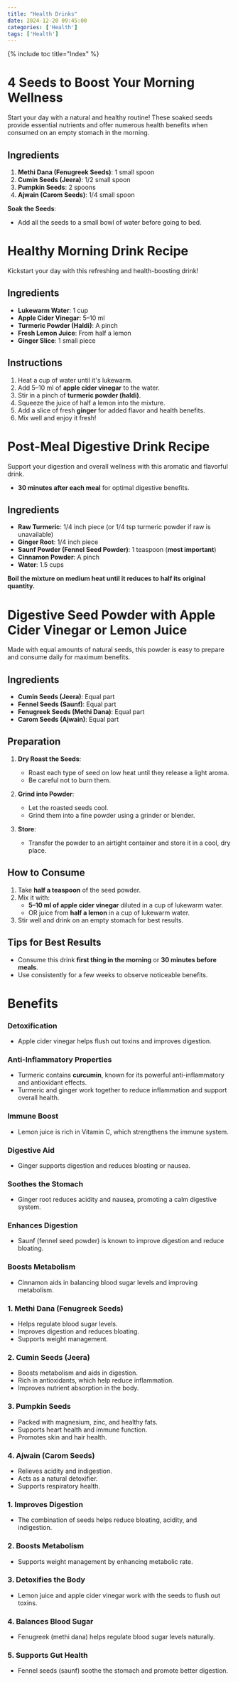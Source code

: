```yaml
---
title: "Health Drinks"
date: 2024-12-20 09:45:00
categories: ['Health']
tags: ['Health']
---
```

{% include toc title="Index" %}

# **4 Seeds to Boost Your Morning Wellness**

Start your day with a natural and healthy routine! 
These soaked seeds provide essential nutrients and offer numerous health benefits
when consumed on an empty stomach in the morning.

## **Ingredients**
1. **Methi Dana (Fenugreek Seeds)**: 1 small spoon
2. **Cumin Seeds (Jeera)**: 1/2 small spoon
3. **Pumpkin Seeds**: 2 spoons
4. **Ajwain (Carom Seeds)**: 1/4 small spoon

**Soak the Seeds**:
- Add all the seeds to a small bowl of water before going to bed.

# **Healthy Morning Drink Recipe**
Kickstart your day with this refreshing and health-boosting drink!

## **Ingredients**
- **Lukewarm Water**: 1 cup
- **Apple Cider Vinegar**: 5–10 ml
- **Turmeric Powder (Haldi)**: A pinch
- **Fresh Lemon Juice**: From half a lemon
- **Ginger Slice**: 1 small piece

## **Instructions**
1. Heat a cup of water until it's lukewarm.
2. Add 5–10 ml of **apple cider vinegar** to the water.
3. Stir in a pinch of **turmeric powder (haldi)**.
4. Squeeze the juice of half a lemon into the mixture.
5. Add a slice of fresh **ginger** for added flavor and health benefits.
6. Mix well and enjoy it fresh!

# **Post-Meal Digestive Drink Recipe**
Support your digestion and overall wellness with this aromatic and flavorful drink.
- **30 minutes after each meal** for optimal digestive benefits.

## **Ingredients**
- **Raw Turmeric**: 1/4 inch piece (or 1/4 tsp turmeric powder if raw is unavailable)
- **Ginger Root**: 1/4 inch piece
- **Saunf Powder (Fennel Seed Powder)**: 1 teaspoon (**most important**)
- **Cinnamon Powder**: A pinch
- **Water**: 1.5 cups

**Boil the mixture on medium heat until it reduces to half its original quantity.**

# **Digestive Seed Powder with Apple Cider Vinegar or Lemon Juice**
Made with equal amounts of natural seeds, this powder is easy to prepare and consume daily for maximum benefits.

## **Ingredients**
- **Cumin Seeds (Jeera)**: Equal part
- **Fennel Seeds (Saunf)**: Equal part
- **Fenugreek Seeds (Methi Dana)**: Equal part
- **Carom Seeds (Ajwain)**: Equal part

## **Preparation**
1. **Dry Roast the Seeds**:
    - Roast each type of seed on low heat until they release a light aroma.
    - Be careful not to burn them.

2. **Grind into Powder**:
    - Let the roasted seeds cool.
    - Grind them into a fine powder using a grinder or blender.

3. **Store**:
    - Transfer the powder to an airtight container and store it in a cool, dry place.

## **How to Consume**
1. Take **half a teaspoon** of the seed powder.
2. Mix it with:
    - **5–10 ml of apple cider vinegar** diluted in a cup of lukewarm water.
    - OR juice from **half a lemon** in a cup of lukewarm water.
3. Stir well and drink on an empty stomach for best results.

## **Tips for Best Results**
- Consume this drink **first thing in the morning** or **30 minutes before meals**.
- Use consistently for a few weeks to observe noticeable benefits.

# **Benefits**
###  **Detoxification**
- Apple cider vinegar helps flush out toxins and improves digestion.

###  **Anti-Inflammatory Properties**
- Turmeric contains **curcumin**, known for its powerful anti-inflammatory and antioxidant effects.
- Turmeric and ginger work together to reduce inflammation and support overall health.

### **Immune Boost**
- Lemon juice is rich in Vitamin C, which strengthens the immune system.

### **Digestive Aid**
- Ginger supports digestion and reduces bloating or nausea.
### **Soothes the Stomach**
- Ginger root reduces acidity and nausea, promoting a calm digestive system.


### **Enhances Digestion**
- Saunf (fennel seed powder) is known to improve digestion and reduce bloating.

### **Boosts Metabolism**
- Cinnamon aids in balancing blood sugar levels and improving metabolism.


### 1. **Methi Dana (Fenugreek Seeds)**
- Helps regulate blood sugar levels.
- Improves digestion and reduces bloating.
- Supports weight management.

### 2. **Cumin Seeds (Jeera)**
- Boosts metabolism and aids in digestion.
- Rich in antioxidants, which help reduce inflammation.
- Improves nutrient absorption in the body.

### 3. **Pumpkin Seeds**
- Packed with magnesium, zinc, and healthy fats.
- Supports heart health and immune function.
- Promotes skin and hair health.

### 4. **Ajwain (Carom Seeds)**
- Relieves acidity and indigestion.
- Acts as a natural detoxifier.
- Supports respiratory health.

### 1. **Improves Digestion**
- The combination of seeds helps reduce bloating, acidity, and indigestion.

### 2. **Boosts Metabolism**
- Supports weight management by enhancing metabolic rate.

### 3. **Detoxifies the Body**
- Lemon juice and apple cider vinegar work with the seeds to flush out toxins.

### 4. **Balances Blood Sugar**
- Fenugreek (methi dana) helps regulate blood sugar levels naturally.

### 5. **Supports Gut Health**
- Fennel seeds (saunf) soothe the stomach and promote better digestion.